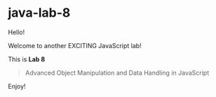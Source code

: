 # java-lab-8

Hello!

Welcome to another EXCITING JavaScript lab!

This is **Lab 8**
>Advanced Object Manipulation and Data Handling in JavaScript

Enjoy!